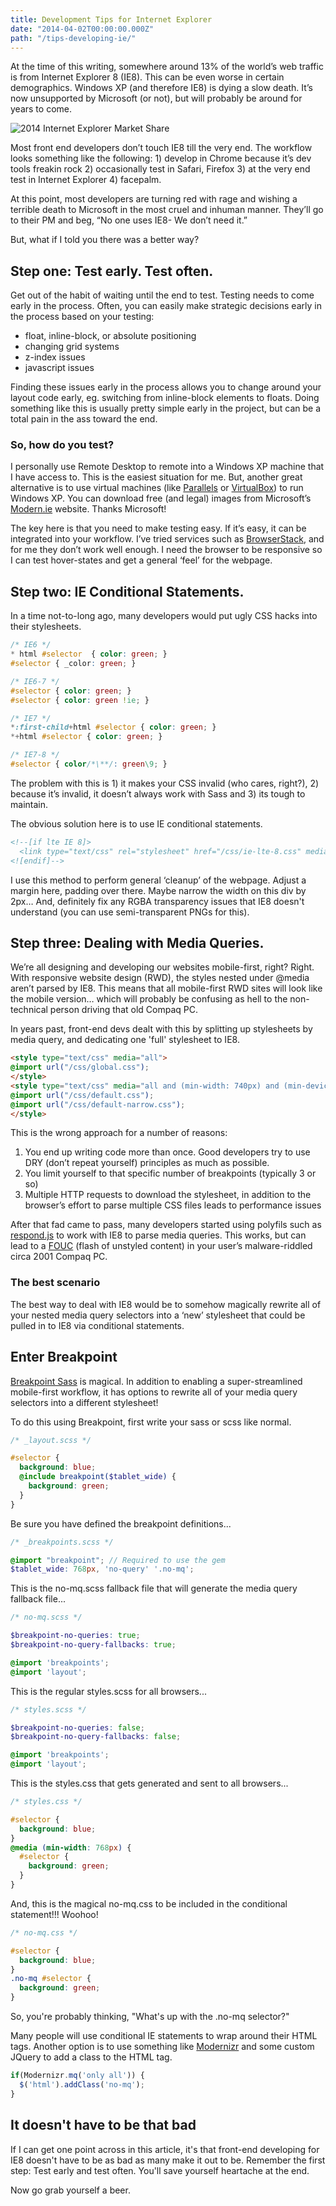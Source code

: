 ```yaml
---
title: Development Tips for Internet Explorer
date: "2014-04-02T00:00:00.000Z"
path: "/tips-developing-ie/"
---
```


At the time of this writing, somewhere around 13% of the world’s web traffic is from Internet Explorer 8 (IE8). This can be even worse in certain demographics. Windows XP (and therefore IE8) is dying a slow death. It’s now unsupported by Microsoft (or not), but will probably be around for years to come.

![2014 Internet Explorer Market Share](./ie-2014-02_0.png)

Most front end developers don’t touch IE8 till the very end. The workflow looks something like the following: 1) develop in Chrome because it’s dev tools freakin rock 2) occasionally test in Safari, Firefox 3) at the very end test in Internet Explorer 4) facepalm.

At this point, most developers are turning red with rage and wishing a terrible death to Microsoft in the most cruel and inhuman manner. They’ll go to their PM and beg, “No one uses IE8- We don’t need it.”

But, what if I told you there was a better way?

## Step one: Test early. Test often.

Get out of the habit of waiting until the end to test. Testing needs to come early in the process. Often, you can easily make strategic decisions early in the process based on your testing:

* float, inline-block, or absolute positioning
* changing grid systems
* z-index issues
* javascript issues

Finding these issues early in the process allows you to change around your layout code early, eg. switching from inline-block elements to floats. Doing something like this is usually pretty simple early in the project, but can be a total pain in the ass toward the end.

### So, how do you test?

I personally use Remote Desktop to remote into a Windows XP machine that I have access to. This is the easiest situation for me. But, another great alternative is to use virtual machines (like [Parallels](http://www.parallels.com/products/desktop/) or [VirtualBox](https://www.virtualbox.org/)) to run Windows XP. You can download free (and legal) images from Microsoft’s [Modern.ie](http://modern.ie/en-us/virtualization-tools) website. Thanks Microsoft!

The key here is that you need to make testing easy. If it’s easy, it can be integrated into your workflow. I’ve tried services such as [BrowserStack](http://www.browserstack.com/), and for me they don’t work well enough. I need the browser to be responsive so I can test hover-states and get a general ‘feel’ for the webpage.

## Step two: IE Conditional Statements.

In a time not-to-long ago, many developers would put ugly CSS hacks into their stylesheets.

```css
/* IE6 */
* html #selector  { color: green; }
#selector { _color: green; }

/* IE6-7 */
#selector { color: green; }
#selector { color: green !ie; }

/* IE7 */
*:first-child+html #selector { color: green; }
*+html #selector { color: green; }

/* IE7-8 */
#selector { color/*\**/: green\9; }
```

The problem with this is 1) it makes your CSS invalid (who cares, right?), 2) because it’s invalid, it doesn’t always work with Sass and 3) its tough to maintain.

The obvious solution here is to use IE conditional statements.

```html
<!--[if lte IE 8]>
  <link type="text/css" rel="stylesheet" href="/css/ie-lte-8.css" media="all" />
<![endif]-->
```

I use this method to perform general ‘cleanup’ of the webpage. Adjust a margin here, padding over there. Maybe narrow the width on this div by 2px… And, definitely fix any RGBA transparency issues that IE8 doesn't understand (you can use semi-transparent PNGs for this).

## Step three: Dealing with Media Queries.

We’re all designing and developing our websites mobile-first, right? Right. With responsive website design (RWD), the styles nested under @media aren’t parsed by IE8. This means that all mobile-first RWD sites will look like the mobile version… which will probably be confusing as hell to the non-technical person driving that old Compaq PC.

In years past, front-end devs dealt with this by splitting up stylesheets by media query, and dedicating one 'full' stylesheet to IE8.

```html
<style type="text/css" media="all">
@import url("/css/global.css");
</style>
<style type="text/css" media="all and (min-width: 740px) and (min-device-width: 740px), (max-device-width: 800px) and (min-width: 740px)">
@import url("/css/default.css");
@import url("/css/default-narrow.css");
</style>
```

This is the wrong approach for a number of reasons:

1. You end up writing code more than once. Good developers try to use DRY (don’t repeat yourself) principles as much as possible.
1. You limit yourself to that specific number of breakpoints (typically 3 or so)
1. Multiple HTTP requests to download the stylesheet, in addition to the browser’s effort to parse multiple CSS files leads to performance issues

After that fad came to pass, many developers started using polyfils such as [respond.js](https://github.com/scottjehl/Respond) to work with IE8 to parse media queries. This works, but can lead to a [FOUC](http://en.wikipedia.org/wiki/Flash_of_unstyled_content) (flash of unstyled content) in your user’s malware-riddled circa 2001 Compaq PC.

### The best scenario

The best way to deal with IE8 would be to somehow magically rewrite all of your nested media query selectors into a ‘new’ stylesheet that could be pulled in to IE8 via conditional statements.

## Enter Breakpoint

[Breakpoint Sass](http://breakpoint-sass.com/) is magical. In addition to enabling a super-streamlined mobile-first workflow, it has options to rewrite all of your media query selectors into a different stylesheet!

To do this using Breakpoint, first write your sass or scss like normal.

```scss
/* _layout.scss */

#selector {
  background: blue;
  @include breakpoint($tablet_wide) {
    background: green;
  }
}
```

Be sure you have defined the breakpoint definitions...

```scss
/* _breakpoints.scss */

@import "breakpoint"; // Required to use the gem
$tablet_wide: 768px, 'no-query' '.no-mq';
```

This is the no-mq.scss fallback file that will generate the media query fallback file...

```scss
/* no-mq.scss */

$breakpoint-no-queries: true;
$breakpoint-no-query-fallbacks: true;

@import 'breakpoints';
@import 'layout';
```

This is the regular styles.scss for all browsers...

```scss
/* styles.scss */

$breakpoint-no-queries: false;
$breakpoint-no-query-fallbacks: false;

@import 'breakpoints';
@import 'layout';
```

This is the styles.css that gets generated and sent to all browsers...

```css
/* styles.css */

#selector {
  background: blue;
}
@media (min-width: 768px) {
  #selector {
    background: green;
  }
}
```

And, this is the magical no-mq.css to be included in the conditional statement!!! Woohoo!

```css
/* no-mq.css */

#selector {
  background: blue;
}
.no-mq #selector {
  background: green;
}
```

So, you're probably thinking, "What's up with the .no-mq selector?"

Many people will use conditional IE statements to wrap around their HTML tags. Another option is to use something like [Modernizr](http://modernizr.com/) and some custom JQuery to add a class to the HTML tag.

```js
if(Modernizr.mq('only all')) {
  $('html').addClass('no-mq');
}
```

## It doesn't have to be that bad

If I can get one point across in this article, it's that front-end developing for IE8 doesn't have to be as bad as many make it out to be. Remember the first step: Test early and test often. You'll save yourself heartache at the end.

Now go grab yourself a beer.
